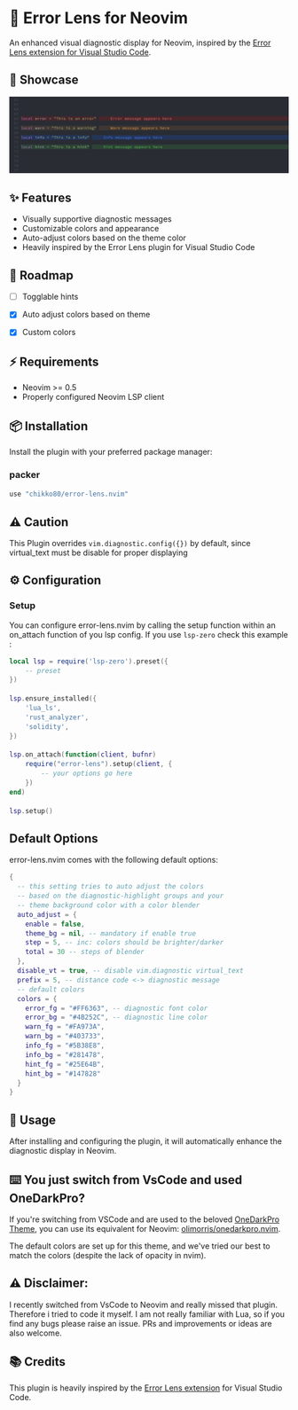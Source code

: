 # 🔎 Error Lens for Neovim

An enhanced visual diagnostic display for Neovim, inspired by the [Error Lens extension for Visual Studio Code](https://github.com/usernamehw/vscode-error-lens).


## 📸 Showcase
![Showcase of all diagnostic hints](media/error_lens_showcase.png "Showcase of all diagnostic hints")

## ✨ Features

- Visually supportive diagnostic messages
- Customizable colors and appearance
- Auto-adjust colors based on the theme color
- Heavily inspired by the Error Lens plugin for Visual Studio Code

## 🚧 Roadmap

- [ ] Togglable hints
- [x] Auto adjust colors based on theme
- [x] Custom colors


## ⚡️ Requirements

- Neovim >= 0.5
- Properly configured Neovim LSP client

## 📦 Installation

Install the plugin with your preferred package manager:

### packer

```lua
use "chikko80/error-lens.nvim"
```

## ⚠️  Caution
This Plugin overrides ```vim.diagnostic.config({})``` by default, since virtual_text must be disable for proper displaying


## ⚙️ Configuration

### Setup
You can configure error-lens.nvim by calling the setup function within an on_attach function of you lsp config.
If you use ```lsp-zero``` check this example :


```lua
local lsp = require('lsp-zero').preset({
    -- preset
})

lsp.ensure_installed({
    'lua_ls',
    'rust_analyzer',
    'solidity',
})

lsp.on_attach(function(client, bufnr)
    require("error-lens").setup(client, {
        -- your options go here
    })
end)

lsp.setup()

```



## Default Options
error-lens.nvim comes with the following default options:


```lua
{
  -- this setting tries to auto adjust the colors 
  -- based on the diagnostic-highlight groups and your 
  -- theme background color with a color blender
  auto_adjust = {
    enable = false,
    theme_bg = nil, -- mandatory if enable true
    step = 5, -- inc: colors should be brighter/darker
    total = 30 -- steps of blender
  },
  disable_vt = true, -- disable vim.diagnostic virtual_text
  prefix = 5, -- distance code <-> diagnostic message
  -- default colors
  colors = {
    error_fg = "#FF6363", -- diagnostic font color
    error_bg = "#4B252C", -- diagnostic line color
    warn_fg = "#FA973A",
    warn_bg = "#403733",
    info_fg = "#5B38E8",
    info_bg = "#281478",
    hint_fg = "#25E64B",
    hint_bg = "#147828"
  }
}
```


## 🚀 Usage
After installing and configuring the plugin, it will automatically enhance the diagnostic display in Neovim.


## ⌨️  You just switch from VsCode and used OneDarkPro?

If you're switching from VSCode and are used to the beloved [OneDarkPro Theme](https://marketplace.visualstudio.com/items?itemName=zhuangtongfa.Material-theme), 
you can use its equivalent for Neovim: [olimorris/onedarkpro.nvim](https://github.com/olimorris/onedarkpro.nvim).

The default colors are set up for this theme, and we've tried our best to match the colors (despite the lack of opacity in nvim).


## ⚠️ Disclaimer:
I recently switched from VsCode to Neovim and really missed that plugin. Therefore i tried to code it myself.
I am not really familiar with Lua, so if you find any bugs please raise an issue.
PRs and improvements or ideas are also welcome.


## 📚 Credits
This plugin is heavily inspired by the [Error Lens extension](https://github.com/usernamehw/vscode-error-lens) for Visual Studio Code.
